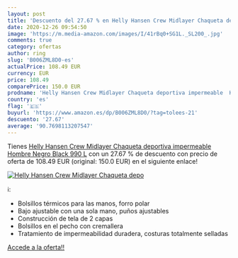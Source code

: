 ```yaml
---
layout: post
title: 'Descuento del 27.67 % en Helly Hansen Crew Midlayer Chaqueta depo'
date: 2020-12-26 09:54:50
image: 'https://m.media-amazon.com/images/I/41rBq0+SG1L._SL200_.jpg'
comments: true
category: ofertas
author: ring
slug: 'B006ZML8D0-es'
actualPrice: 108.49 EUR
currency: EUR
price: 108.49
comparePrice: 150.0 EUR
prodname: 'Helly Hansen Crew Midlayer Chaqueta deportiva impermeable  Hombre  Negro  Black 990   L'
country: 'es'
flag: '🇪🇸'
buyurl: 'https://www.amazon.es/dp/B006ZML8D0/?tag=tolees-21'
descuento: '27.67'
average: '90.7698113207547'
---
```


Tienes [Helly Hansen Crew Midlayer Chaqueta deportiva impermeable  Hombre  Negro  Black 990   L](https://www.amazon.es/dp/B006ZML8D0/?tag=tolees-21) con un 27.67 % de descuento con precio de oferta de 108.49 EUR (original: 150.0 EUR) en el siguiente enlace!

[![Helly Hansen Crew Midlayer Chaqueta depo](https://m.media-amazon.com/images/I/41rBq0+SG1L._SL200_.jpg)](https://www.amazon.es/dp/B006ZML8D0/?tag=tolees-21)

ℹ️:

- Bolsillos térmicos para las manos, forro polar
- Bajo ajustable con una sola mano, puños ajustables
- Construcción de tela de 2 capas
- Bolsillos en el pecho con cremallera
- Tratamiento de impermeabilidad duradera, costuras totalmente selladas

[Accede a la oferta!!](https://www.amazon.es/dp/B006ZML8D0/?tag=tolees-21)
